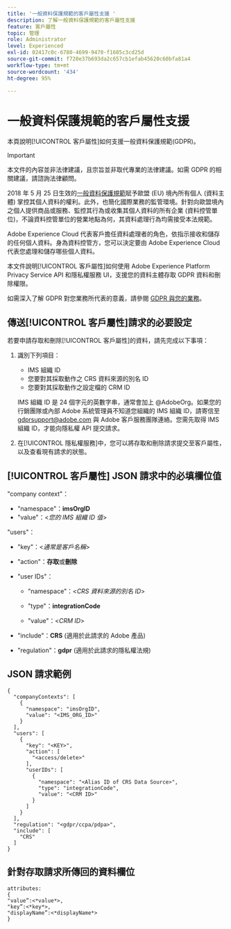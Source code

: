 ```yaml
---
title: '一般資料保護規範的客戶屬性支援 '
description: 了解一般資料保護規範的客戶屬性支援
feature: 客戶屬性
topic: 管理
role: Administrator
level: Experienced
exl-id: 02417c0c-6780-4699-9470-f1685c3cd25d
source-git-commit: f720e37b693da2c657cb1efab45620c60bfa81a4
workflow-type: tm+mt
source-wordcount: '434'
ht-degree: 95%

---
```


# 一般資料保護規範的客戶屬性支援

本頁說明[!UICONTROL 客戶屬性]如何支援一般資料保護規範(GDPR)。

>[!IMPORTANT]
>
>本文件的內容並非法律建議，且宗旨並非取代專業的法律建議。如需 GDPR 的相關建議，請諮詢法律顧問。

2018 年 5 月 25 日生效的[一般資料保護規範](https://business.adobe.com/privacy/general-data-protection-regulation.html)賦予歐盟 (EU) 境內所有個人 (資料主體) 掌控其個人資料的權利。此外，也簡化國際業務的監管環境。針對向歐盟境內之個人提供商品或服務、監控其行為或收集其個人資料的所有企業 (資料控管單位)，不論資料控管單位的營業地點為何，其資料處理行為均需接受本法規範。

Adobe Experience Cloud 代表客戶擔任資料處理者的角色，依指示接收和儲存的任何個人資料。身為資料控管方，您可以決定要由 Adobe Experience Cloud 代表您處理和儲存哪些個人資料。

本文件說明[!UICONTROL 客戶屬性]如何使用 Adobe Experience Platform Privacy Service API 和隱私權服務 UI，支援您的資料主體存取 GDPR 資料和刪除權限。

如需深入了解 GDPR 對您業務所代表的意義，請參閱 [GDPR 與您的業務](https://business.adobe.com/privacy/general-data-protection-regulation.html)。

## 傳送[!UICONTROL 客戶屬性]請求的必要設定

若要申請存取和刪除[!UICONTROL 客戶屬性]的資料，請先完成以下事項：

1. 識別下列項目：

   * IMS 組織 ID
   * 您要對其採取動作之 CRS 資料來源的別名 ID
   * 您要對其採取動作之設定檔的 CRM ID

   IMS 組織 ID 是 24 個字元的英數字串，通常會加上 @AdobeOrg。如果您的行銷團隊或內部 Adobe 系統管理員不知道您組織的 IMS 組織 ID，請寄信至 gdprsupport@adobe.com 與 Adobe 客戶服務團隊連絡。您需先取得 IMS 組織 ID，才能向隱私權 API 提交請求。

1. 在[!UICONTROL 隱私權服務]中，您可以將存取和刪除請求提交至客戶屬性，以及查看現有請求的狀態。

## [!UICONTROL 客戶屬性] JSON 請求中的必填欄位值

&quot;company context&quot;：

* &quot;namespace&quot;：**imsOrgID**
* &quot;value&quot;：&lt;*您的 IMS 組織 ID 值*>

&quot;users&quot;：

* &quot;key&quot;：&lt;*通常是客戶名稱*>

* &quot;action&quot;：**存取**&#x200B;或&#x200B;**刪除**

* &quot;user IDs&quot;：

   * &quot;namespace&quot;：&lt;*CRS 資料來源的別名 ID*>

   * &quot;type&quot;：**integrationCode**

   * &quot;value&quot;：&lt;*CRM ID*>

* &quot;include&quot;：**CRS** (適用於此請求的 Adobe 產品)

* &quot;regulation&quot;：**gdpr** (適用於此請求的隱私權法規)

## JSON 請求範例

```
{
  "companyContexts": [
    {
      "namespace": "imsOrgID",
      "value": "<IMS_ORG_ID>"
    }
  ],
  "users": [
    {
      "key": "<KEY>",
      "action": [
        "<access/delete>"
      ],
      "userIDs": [
        {
          "namespace": "<Alias ID of CRS Data Source>",
          "type": "integrationCode",
          "value": "<CRM ID>"
        }
      ]
    }
  ],
  "regulation": "<gdpr/ccpa/pdpa>",
  "include": [
    "CRS"
  ]
}
```

## 針對存取請求所傳回的資料欄位

```
attributes:
{
"value”:<*value*>,
"key”:<*key*>,
"displayName”:<*displayName*>
}
```
